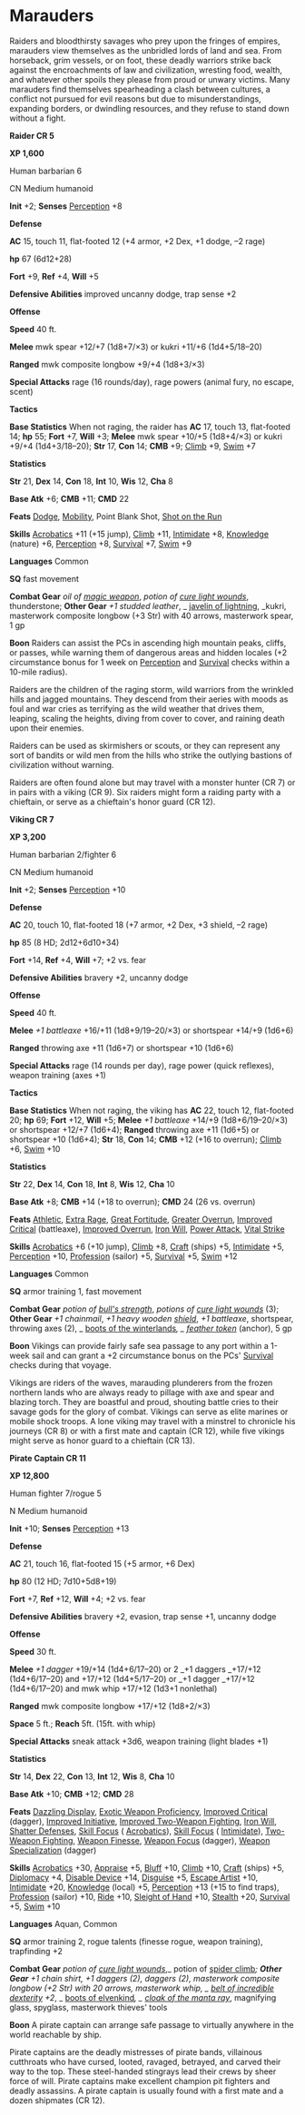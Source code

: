 # Marauders

Raiders and bloodthirsty savages who prey upon the fringes of empires, marauders view themselves as the unbridled lords of land and sea. From horseback, grim vessels, or on foot, these deadly warriors strike back against the encroachments of law and civilization, wresting food, wealth, and whatever other spoils they please from proud or unwary victims. Many marauders find themselves spearheading a clash between cultures, a conflict not pursued for evil reasons but due to misunderstandings, expanding borders, or dwindling resources, and they refuse to stand down without a fight.

**Raider CR 5**

**XP 1,600**

Human barbarian 6

CN Medium humanoid

**Init** +2; **Senses** [Perception](../../skills/perception.md#_perception) +8

**Defense**

**AC** 15, touch 11, flat-footed 12 (+4 armor, +2 Dex, +1 dodge, –2 rage)

**hp** 67 (6d12+28)

**Fort** +9, **Ref** +4, **Will** +5

**Defensive Abilities** improved uncanny dodge, trap sense +2

**Offense**

**Speed** 40 ft.

**Melee** mwk spear +12/+7 (1d8+7/×3) or kukri +11/+6 (1d4+5/18–20)

**Ranged** mwk composite longbow +9/+4 (1d8+3/×3)

**Special Attacks** rage (16 rounds/day), rage powers (animal fury, no escape, scent)

**Tactics**

**Base Statistics** When not raging, the raider has **AC** 17, touch 13, flat-footed 14; **hp** 55; **Fort** +7, **Will** +3; **Melee** mwk spear +10/+5 (1d8+4/×3) or kukri +9/+4 (1d4+3/18–20); **Str** 17, **Con** 14; **CMB** +9; [Climb](../../skills/climb.md#_climb) +9, [Swim](../../skills/swim.md#_swim) +7

**Statistics**

**Str** 21, **Dex** 14, **Con** 18, **Int** 10, **Wis** 12, **Cha** 8

**Base Atk** +6; **CMB** +11; **CMD** 22

**Feats** [Dodge](../../feats.md#_dodge), [Mobility](../../feats.md#_mobility), Point Blank Shot, [Shot on the Run](../../feats.md#_shot-on-the-run)

**Skills** [Acrobatics](../../skills/acrobatics.md#_acrobatics) +11 (+15 jump), [Climb](../../skills/climb.md#_climb) +11, [Intimidate](../../skills/intimidate.md#_intimidate) +8, [Knowledge](../../skills/knowledge.md#_knowledge) (nature) +6, [Perception](../../skills/perception.md#_perception) +8, [Survival](../../skills/survival.md#_survival) +7, [Swim](../../skills/swim.md#_swim) +9

**Languages** Common

**SQ** fast movement

**Combat Gear** _oil of [magic weapon](../../spells/magicWeapon.md#_magic-weapon)_, _potion of [cure light wounds](../../spells/cureLightWounds.md#_cure-light-wounds)_, thunderstone; **Other Gear** _+1 studded leather_, _ [javelin of lightning](../../magicItems/weapons.md#_javelin-of-lightning), _kukri, masterwork composite longbow (+3 Str) with 40 arrows, masterwork spear, 1 gp

**Boon** Raiders can assist the PCs in ascending high mountain peaks, cliffs, or passes, while warning them of dangerous areas and hidden locales (+2 circumstance bonus for 1 week on [Perception](../../skills/perception.md#_perception) and [Survival](../../skills/survival.md#_survival) checks within a 10-mile radius).

Raiders are the children of the raging storm, wild warriors from the wrinkled hills and jagged mountains. They descend from their aeries with moods as foul and war cries as terrifying as the wild weather that drives them, leaping, scaling the heights, diving from cover to cover, and raining death upon their enemies.

Raiders can be used as skirmishers or scouts, or they can represent any sort of bandits or wild men from the hills who strike the outlying bastions of civilization without warning.

Raiders are often found alone but may travel with a monster hunter (CR 7) or in pairs with a viking (CR 9). Six raiders might form a raiding party with a chieftain, or serve as a chieftain's honor guard (CR 12).

**Viking CR 7**

**XP 3,200**

Human barbarian 2/fighter 6

CN Medium humanoid

**Init** +2; **Senses** [Perception](../../skills/perception.md#_perception) +10

**Defense**

**AC** 20, touch 10, flat-footed 18 (+7 armor, +2 Dex, +3 shield, –2 rage)

**hp** 85 (8 HD; 2d12+6d10+34)

**Fort** +14, **Ref** +4, **Will** +7; +2 vs. fear

**Defensive Abilities** bravery +2, uncanny dodge

**Offense**

**Speed** 40 ft.

**Melee** _+1 battleaxe_ +16/+11 (1d8+9/19–20/×3) or shortspear +14/+9 (1d6+6)

**Ranged** throwing axe +11 (1d6+7) or shortspear +10 (1d6+6)

**Special Attacks** rage (14 rounds per day), rage power (quick reflexes), weapon training (axes +1)

**Tactics**

**Base Statistics** When not raging, the viking has **AC** 22, touch 12, flat-footed 20; **hp** 69; **Fort** +12, **Will** +5; **Melee** _+1 battleaxe_ +14/+9 (1d8+6/19–20/×3) or shortspear +12/+7 (1d6+4); **Ranged** throwing axe +11 (1d6+5) or shortspear +10 (1d6+4); **Str** 18, **Con** 14; **CMB** +12 (+16 to overrun); [Climb](../../skills/climb.md#_climb) +6, [Swim](../../skills/swim.md#_swim) +10

**Statistics**

**Str** 22, **Dex** 14, **Con** 18, **Int** 8, **Wis** 12, **Cha** 10

**Base Atk** +8; **CMB** +14 (+18 to overrun); **CMD** 24 (26 vs. overrun)

**Feats** [Athletic](../../feats.md#_athletic), [Extra Rage](../../feats.md#_extra-rage), [Great Fortitude](../../feats.md#_great-fortitude), [Greater Overrun](../../feats.md#_greater-overrun), [Improved Critical](../../feats.md#_improved-critical) (battleaxe), [Improved Overrun](../../feats.md#_improved-overrun), [Iron Will](../../feats.md#_iron-will), [Power Attack](../../feats.md#_power-attack), [Vital Strike](../../feats.md#_vital-strike)

**Skills** [Acrobatics](../../skills/acrobatics.md#_acrobatics) +6 (+10 jump), [Climb](../../skills/climb.md#_climb) +8, [Craft](../../skills/craft.md#_craft) (ships) +5, [Intimidate](../../skills/intimidate.md#_intimidate) +5, [Perception](../../skills/perception.md#_perception) +10, [Profession](../../skills/profession.md#_profession) (sailor) +5, [Survival](../../skills/survival.md#_survival) +5, [Swim](../../skills/swim.md#_swim) +12

**Languages** Common

**SQ** armor training 1, fast movement

**Combat Gear** _potion of [bull's strength](../../spells/bullSStrength.md#_bull-s-strength)_, _potions of [cure light wounds](../../spells/cureLightWounds.md#_cure-light-wounds)_ (3); **Other Gear** _+1 chainmail_, _+1 heavy wooden [shield](../../spells/shield.md#_shield)_, _+1 battleaxe_, shortspear, throwing axes (2), _ [boots of the winterlands](../../magicItems/wondrousItems.md#_boots-of-the-winterlands)_, _ [feather token](../../magicItems/wondrousItems.md#_feather-token)_ (anchor), 5 gp

**Boon** Vikings can provide fairly safe sea passage to any port within a 1-week sail and can grant a +2 circumstance bonus on the PCs' [Survival](../../skills/survival.md#_survival) checks during that voyage.

Vikings are riders of the waves, marauding plunderers from the frozen northern lands who are always ready to pillage with axe and spear and blazing torch. They are boastful and proud, shouting battle cries to their savage gods for the glory of combat. Vikings can serve as elite marines or mobile shock troops. A lone viking may travel with a minstrel to chronicle his journeys (CR 8) or with a first mate and captain (CR 12), while five vikings might serve as honor guard to a chieftain (CR 13).

**Pirate Captain CR 11**

**XP 12,800**

Human fighter 7/rogue 5

N Medium humanoid

**Init** +10; **Senses** [Perception](../../skills/perception.md#_perception) +13

**Defense**

**AC** 21, touch 16, flat-footed 15 (+5 armor, +6 Dex)

**hp** 80 (12 HD; 7d10+5d8+19)

**Fort** +7, **Ref** +12, **Will** +4; +2 vs. fear

**Defensive Abilities** bravery +2, evasion, trap sense +1, uncanny dodge

**Offense**

**Speed** 30 ft.

**Melee** _+1 dagger_ +19/+14 (1d4+6/17–20) or 2 _+1 daggers _+17/+12 (1d4+6/17–20) and +17/+12 (1d4+5/17–20) or _+1 dagger _+17/+12 (1d4+6/17–20) and mwk whip +17/+12 (1d3+1 nonlethal)

**Ranged** mwk composite longbow +17/+12 (1d8+2/×3)

**Space** 5 ft.; **Reach** 5ft. (15ft. with whip)

**Special Attacks** sneak attack +3d6, weapon training (light blades +1)

**Statistics**

**Str** 14, **Dex** 22, **Con** 13, **Int** 12, **Wis** 8, **Cha** 10

**Base Atk** +10; **CMB** +12; **CMD** 28

**Feats** [Dazzling Display](../../feats.md#_dazzling-display), [Exotic Weapon Proficiency](../../feats.md#_exotic-weapon-proficiency), [Improved Critical](../../feats.md#_improved-critical) (dagger), [Improved Initiative](../../feats.md#_improved-initiative), [Improved Two-Weapon Fighting](../../feats.md#_improved-two-weapon-fighting), [Iron Will](../../feats.md#_iron-will), [Shatter Defenses](../../feats.md#_shatter-defenses), [Skill Focus](../../feats.md#_skill-focus) ( [Acrobatics](../../skills/acrobatics.md#_acrobatics)), [Skill Focus](../../feats.md#_skill-focus) ( [Intimidate](../../skills/intimidate.md#_intimidate)), [Two-Weapon Fighting](../../feats.md#_two-weapon-fighting), [Weapon Finesse](../../feats.md#_weapon-finesse), [Weapon Focus](../../feats.md#_weapon-focus) (dagger), [Weapon Specialization](../../feats.md#_weapon-specialization) (dagger)

**Skills** [Acrobatics](../../skills/acrobatics.md#_acrobatics) +30, [Appraise](../../skills/appraise.md#_appraise) +5, [Bluff](../../skills/bluff.md#_bluff) +10, [Climb](../../skills/climb.md#_climb) +10, [Craft](../../skills/craft.md#_craft) (ships) +5, [Diplomacy](../../skills/diplomacy.md#_diplomacy) +4, [Disable Device](../../skills/disableDevice.md#_disable-device) +14, [Disguise](../../skills/disguise.md#_disguise) +5, [Escape Artist](../../skills/escapeArtist.md#_escape-artist) +10, [Intimidate](../../skills/intimidate.md#_intimidate) +20, [Knowledge](../../skills/knowledge.md#_knowledge) (local) +5, [Perception](../../skills/perception.md#_perception) +13 (+15 to find traps), [Profession](../../skills/profession.md#_profession) (sailor) +10, [Ride](../../skills/ride.md#_ride) +10, [Sleight of Hand](../../skills/sleightOfHand.md#_sleight-of-hand) +10, [Stealth](../../skills/stealth.md#_stealth) +20, [Survival](../../skills/survival.md#_survival) +5, [Swim](../../skills/swim.md#_swim) +10

**Languages** Aquan, Common

**SQ** armor training 2, rogue talents (finesse rogue, weapon training), trapfinding +2

**Combat Gear** _potion of [cure light wounds](../../spells/cureLightWounds.md#_cure-light-wounds)_,_ potion of [spider climb](../../spells/spiderClimb.md#_spider-climb)_; **Other Gear** _+1 chain shirt_, _+1 daggers_ (2), daggers (2), masterwork composite longbow (+2 Str) with 20 arrows, masterwork whip, _ [belt of incredible dexterity](../../magicItems/wondrousItems.md#_belt-of-incredible-dexterity) +2_, _ [boots of elvenkind](../../magicItems/wondrousItems.md#_boots-of-elvenkind)_, _ [cloak of the manta ray](../../magicItems/wondrousItems.md#_cloak-of-the-manta-ray)_, magnifying glass, spyglass, masterwork thieves' tools

**Boon** A pirate captain can arrange safe passage to virtually anywhere in the world reachable by ship.

Pirate captains are the deadly mistresses of pirate bands, villainous cutthroats who have cursed, looted, ravaged, betrayed, and carved their way to the top. These steel-handed stingrays lead their crews by sheer force of will. Pirate captains make excellent champion pit fighters and deadly assassins. A pirate captain is usually found with a first mate and a dozen shipmates (CR 12).

